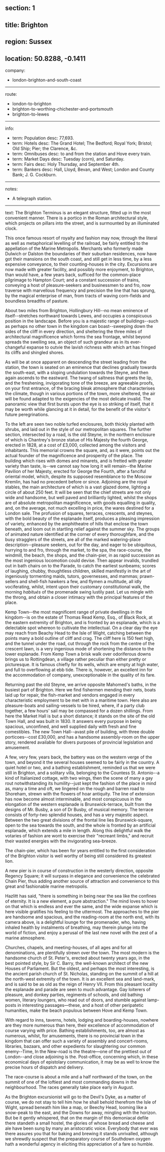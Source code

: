 section: 1
----
title: Brighton
----
region: Sussex
----
location: 50.8288, -0.1411
----
company:
- london-brighton-and-south-coast
----
route:
- london-to-brighton
- brighton-to-worthing-chichester-and-portsmouth
- brighton-to-lewes
----
info:
- term: Population
  desc: 77,693.
- term: Hotels
  desc: The Grand Hotel; The Bedford; Royal York; Bristol; Old Ship; Pier; the Clarence, &c.
- term: Omnibuses
  desc: to and from the station and Hove every train.
- term: Market Days
  desc: Tuesday (corn), and Saturday.
- term: Fairs
  desc: Holy Thursday, and September 4th.
- term: Bankers
  desc: Hall, Lloyd, Bevan, and West; London and County Bank; J. G. Cockburn.
----
notes:
- A telegraph station.
----
text: The <span class="u-smcp">Brighton Terminus</span> is an elegant structure, fitted up in the most convenient manner. There is a portico in the Roman architectural style, which projects on pillars into the street, and is surmounted by an illuminated clock.

This once famous resort of royalty and fashion may now, through the literal as well as metaphorical levelling of the railroad, be fairly entitled to the appellation of the Marine Metropolis. Merchants who formerly made Dulwich or Dalston the boundaries of their suburban residences, now have got their mansions on the south coast, and still get in less time, by a less expensive conveyance, to their counting-houses in the city. Excursions are now made with greater facility, and possibly more enjoyment, to Brighton, than would have, a few years back, sufficed for the common-place pilgrimage to Hampton Court; and a constant succession of trains, conveying a host of pleasure-seekers and businessmen to and fro, now traverse with marvellous frequency and precision the line that has sprung, by the magical enterprise of man, from tracts of waving corn-fields and boundless breadths of pasture.

About two miles from Brighton, Hollingbury Hill--no mean eminence of itself--stretches northward towards Lewes, and occupies a conspicuous position in the landscape. Before you is a majestic range of buildings--such as perhaps no other town in the kingdom can boast--sweeping down the sides of the cliff in every direction, and sheltering the three miles of architectural magnificence which forms the sea frontage, whilst beyond spreads the swelling sea, an object of such grandeur as in its ever-changeful expanse to outvie the lavish richness with which art has fringed its cliffs and shingled shores.

As will be at once apparent on descending the street leading from the station, the town is seated on an eminence that declines gradually towards the south-east, with a sloping undulation towards the Steyne, and then again ascends to the eastward. The twang of saltness that greets the lip, and the freshening, invigorating tone of the breeze, are agreeable proofs, on your first entrance, of the bracing bleak atmosphere that characterises the climate, though in various portions of the town, more sheltered, the air will be found adapted to the exigencies of the most delicate invalid. The panoramic view that first bursts upon the eye is so striking of itself, that it may be worth while glancing at it in detail, for the benefit of the visitor's future peregrinations.

To the left are seen two noble turfed enclosures, both thickly planted with shrubs, and laid out in the style of our metropolitan squares. The further section, intersected by a road, is the old Steyne, in the northern enclosure of which is Chantrey's bronze statue of His Majesty the fourth George, erected in 1828, at a cost of £3,000, collected among the visitors and inhabitants. This memorial crowns the square, and, as it were, points out the actual founder of the magnificence and prosperity of the place. The building which rises with domes and minarets, and is fretted with greater variety than taste, is--we cannot say how long it will remain--the Marine Pavilion of her Majesty, erected for George the Fourth, after a fanciful oriental model, which, despite its supposed resemblance to the Moscow Kremlin, has had no precedent before or since. Adjoining are the royal stables, the main architecture of which is a vast glazed dome, lighting a circle of about 250 feet. It will be seen that the chief streets are not only wide and handsome, but well paved and brilliantly lighted, whilst the shops are of absolute metropolitan magnificence, with goods equalling in quality, and, on the average, not much excelling in price, the wares destined for a London sale. The profusion of squares, terraces, crescents, and steynes, with the bold beauty of the esplanade itself, produces a pleasing impression of variety, enhanced by the amphitheatre of hills that enclose the town beneath, and loom out in startling relief against the summer sky. The groups of animated nature identified at the corner of every thoroughfare, and the busy stragglers of the streets, are all of the marked watering-place description--pleasure seekers, out for the day, and eager to be ubiquitous, hurrying to and fro, through the market, to the spa, the race-course, the windmill, the beach, the shops, and the chain-pier, in as rapid succession as the most ingenious locomotion could devise. Then appear invalids, trundled out in bath chairs on to the Parade, to catch the earliest sunbeams; scores of laughing, chubby, thoughtless children, skilled manifestly in the art of ingeniously tormenting maids, tutors, governesses, and mammas; prawn-sellers and shell-fish hawkers a few, and flymen a multitude, all idly vociferating, whilst, intent upon their customary constitutional walk, the morning *habitués* of the promenade swing lustily past. Let us mingle with the throng, and obtain a closer intimacy with the principal features of the place.

Kemp Town--the most magnificent range of private dwellings in the kingdom--is on the estate of Thomas Read Kemp, Esq., of Black Rock, at the eastern extremity of Brighton, and is fronted by an esplanade, which is a delectable spot whereon to cultivate the intellectual. On a clear day the eye may reach from Beachy Head to the Isle of Wight, catching between the points many a bold outline of cliff and crag. The cliff here is 150 feet high, and the tunnel under the road, cut through the rock from the centre of the crescent lawn, is a very ingenious mode of shortening the distance to the lower esplanade. From Kemp Town a brisk walk over odoriferous downs brings us to Rottingdean, a village rather peculiar than either pretty or picturesque. It is famous chiefly for its wells, which are empty at high water, and full to overflowing at ebb tide. There is, however, an excellent inn for the accommodation of company, unexceptionable in the quality of its fare.

Returning past the old Steyne, we arrive opposite Mahomed's baths, in the busiest part of Brighton. Here we find fishermen mending their nets, boats laid up for repair, the fish-market and vendors engaged in every characteristic employment to be met with in a maritime town. Here also are pleasure-boats and sailing-vessels to be hired, where, if a party club together, a few hours' sail may be compassed for a dozen shillings. From here the Market Hall is but a short distance; it stands on the site of the old Town Hall, and was built in 1830. It answers every purpose in being spacious, unconfined, and well supplied daily with fresh and fine comestibles. The new Town Hall--avast pile of building, with three double porticoes--cost £30,000, and has a handsome assembly-room on the upper story, rendered available for divers purposes of provincial legislation and amusement.

A few, very few, years back, the battery was on the western verge of the town, and beyond it the several houses seemed to be fairly in the country. A quiet hotel or two, and a bathing establishment, reminded us that we were still in Brighton, and a solitary villa, belonging to the Countess St. Antonio--a kind of Italianized cottage, with two wings, then the scene of many a gay rout notwithstanding its humility--just kept the fashion of the place in mind as, many a time and oft, we lingered on the rough and barren road to Shoreham, strewn with the flowers of hoar antiquity. The line of extension has now become almost interminable, and most conspicuous in the elongation of the western esplanade is Brunswick-terrace, built from the designs of Mr. Busby, a son of Dr Busby, of musical memory. The terrace consists of forty-two splendid houses, and has a very majestic aspect. Between the two great divisions of the frontal line lies Brunswick-square, open to the sea towards the south, and the whole is fronted by an artificial esplanade, which extends a mile in length. Along this delightful walk the votaries of fashion are wont to exercise their "recreant limbs," and recruit their wasted energies with the invigorating sea-breeze.

The chain-pier, which has been for years entitled to the first consideration of the Brighton visitor is well worthy of being still considered its greatest lion.

A new pier is in course of construction in the westerly direction, opposite Regency Square; it will surpass in elegance and convenience the celebrated Chain Pier, thus adding another source of attraction and convenience to this great and fashionable marine metropolis.

Hazlitt has said, "there is something in being near the sea like the confines of eternity. It is a new element, a pure abstraction." The mind loves to hover on that which is endless and ever the same, and the wide expanse which is here visible gratifies his feeling to the uttermost. The approaches to the pier are handsome and spacious, and the reading-room at the north end, with its camera above, is a delightful lounge for the promenader, who, having inhaled health by instalments of breathing, may therein plunge into the world of fiction, and enjoy a perusal of the last new novel with the zest of a marine atmosphere.

Churches, chapels, and meeting-houses, of all ages and for all denominations, are plentifully strewn over the town. The most modern is the handsome church of St. Peter's, erected about twenty years ago, in the best pointed style, by Sir C. Barry, the well-known architect of the new Houses of Parliament. But the oldest, and perhaps the most interesting, is the ancient parish church of St. Nicholas, standing on the summit of a hill at the north-west extremity of the town. It is an excellent sea and land-mark, and is said to be as old as the reign of Henry VII. From this pleasant locality the esplanade and parade are seen to much advantage. Gay loiterers of pleasure, and donkey parties, regiments of schools, and old bathing women, literary loungers, who read out of doors, and stumble against lamp-posts in interesting passages—these, and a host of other peripatetic humanities, make the beach populous between Hove and Kemp Town.

With regard to inns, taverns, hotels, lodging and boarding-houses, nowhere are they more numerous than here, their excellence of accommodation of course varying with price. Bathing establishments, too, are almost as numerous, whilst, for amusements, there is no provincial town in the kingdom that can offer such a variety of assembly and concert-rooms, libraries, bazaars, and other expedients for slaughtering our common enemy--Time, In the New-road is the theatre—one of the prettiest out of London--and close adjoining is the. Post-office, concerning which, in these economical days of epistolary communication, it may be as well to know the precise hours of dispatch and delivery.

The race-course is about a mile and a half northward of the town, on the summit of one of the loftiest and most commanding downs in the neighbourhood. The races generally take place early in August.

As the Brighton excursionist will go to the Devil's Dyke, as a matter of course, we do not stay to tell him how he shall behold therefrom the Isle of Wight, spread beneath him like a map, or Beechy Head, looming like a snow-peak to the east, and the Downs for away, mingling with the horizon. But be it gently whispered, that on the margin of this demoniacal defile there standeth a small hostel, the glories of whose bread and cheese and ale have been sung by many an aristocratic voice. Everybody that ever was there assures you that for baking and brewing it stands unrivalled, although we shrewdly suspect that the preparatory course of Southdown oxygen hath a wonderful agency in eliciting this appreciation of a fare so humble.
